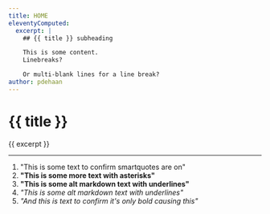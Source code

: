 ```yaml
---
title: HOME
eleventyComputed:
  excerpt: |
    ## {{ title }} subheading

    This is some content.
    Linebreaks?

    Or multi-blank lines for a line break?
author: pdehaan
---
```


# {{ title }}

{{ excerpt }}

---

1. "This is some text to confirm smartquotes are on"
2. **"This is some more text with asterisks"**
3. __"This is some alt markdown text with underlines"__
4. _"This is some alt markdown text with underlines"_
5. *"And this is text to confirm it's only bold causing this"*
